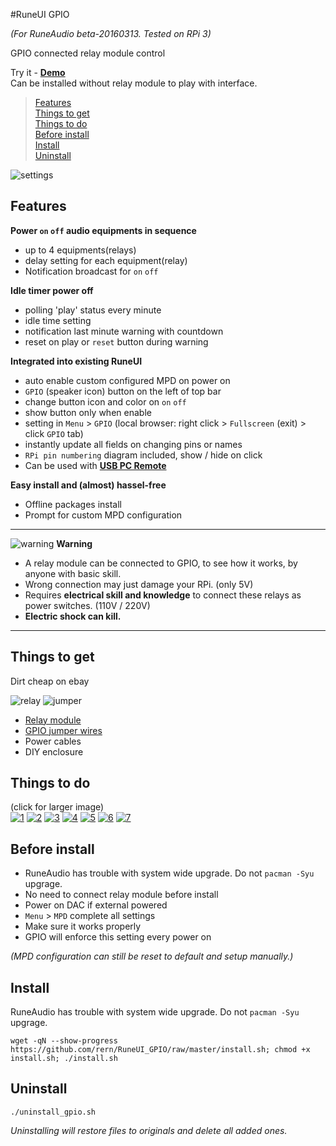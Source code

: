 #RuneUI GPIO

_(For RuneAudio beta-20160313. Tested on RPi 3)_

GPIO connected relay module control  

Try it - [**Demo**](https://rern.github.io/RuneUI_GPIO/)  
Can be installed without relay module to play with interface.  

>[Features](#features)  
>[Things to get](#things-to-get)  
>[Things to do](#things-to-do)  
>[Before install](#before-install)  
>[Install](#install)  
>[Uninstall](#uninstall)  

![settings](https://github.com/rern/RuneUI_GPIO/blob/master/_repo/gpio.gif)  

Features
---

**Power `on` `off` audio equipments in sequence**
- up to 4 equipments(relays)
- delay setting for each equipment(relay)
- Notification broadcast for `on` `off`

**Idle timer power off**
- polling 'play' status every minute
- idle time setting
- notification last minute warning with countdown
- reset on play or `reset` button during warning

**Integrated into existing RuneUI**
- auto enable custom configured MPD on power on
- `GPIO` (speaker icon) button on the left of top bar
- change button icon and color on `on` `off`
- show button only when enable
- setting in `Menu` > `GPIO` (local browser: right click > `Fullscreen` (exit) > click `GPIO` tab)
- instantly update all fields on changing pins or names
- `RPi pin numbering` diagram included, show / hide on click
- Can be used with [**USB PC Remote**](https://github.com/rern/Rune_USB_PC_Remote)

**Easy install and (almost) hassel-free**
- Offline packages install
- Prompt for custom MPD configuration  

<hr>

![warning](https://github.com/rern/RuneUI_GPIO/blob/master/_repo/warning_el.png) **Warning**
- A relay module can be connected to GPIO, to see how it works, by anyone with basic skill.  
- Wrong connection may just damage your RPi. (only 5V)  
- Requires **electrical skill and knowledge** to connect these relays as power switches. (110V / 220V)  
- **Electric shock can kill.**  

<hr>

Things to get
---
Dirt cheap on ebay

![relay](https://github.com/rern/RuneUI_GPIO/blob/master/_repo/relay.jpg)
![jumper](https://github.com/rern/RuneUI_GPIO/blob/master/_repo/jumper.jpg)

- [Relay module](http://www.ebay.com/sch/i.html?_sacat=0&_nkw=4+channel+relay+module&_frs=1)
- [GPIO jumper wires](http://www.ebay.com/sch/i.html?_from=R40&_trksid=p2047675.m570.l1313.TR0.TRC0.H0.X10pcs+2pin+jumper.TRS0&_nkw=10pcs+2pin+jumper&_sacat=0)
- Power cables
- DIY enclosure

Things to do
---
(click for larger image)  
[![1](https://github.com/rern/RuneUI_GPIO/blob/master/_repo/GPIOs/1.jpg)](https://github.com/rern/RuneUI_GPIO/blob/master/_repo/1.jpg?raw=1)
[![2](https://github.com/rern/RuneUI_GPIO/blob/master/_repo/GPIOs/2.jpg)](https://github.com/rern/RuneUI_GPIO/blob/master/_repo/2.jpg?raw=1)
[![3](https://github.com/rern/RuneUI_GPIO/blob/master/_repo/GPIOs/3.jpg)](https://github.com/rern/RuneUI_GPIO/blob/master/_repo/3.jpg?raw=1)
[![4](https://github.com/rern/RuneUI_GPIO/blob/master/_repo/GPIOs/4.jpg)](https://github.com/rern/RuneUI_GPIO/blob/master/_repo/4.jpg?raw=1)
[![5](https://github.com/rern/RuneUI_GPIO/blob/master/_repo/GPIOs/5.jpg)](https://github.com/rern/RuneUI_GPIO/blob/master/_repo/5.jpg?raw=1)
[![6](https://github.com/rern/RuneUI_GPIO/blob/master/_repo/GPIOs/6.jpg)](https://github.com/rern/RuneUI_GPIO/blob/master/_repo/6.jpg?raw=1)
[![7](https://github.com/rern/RuneUI_GPIO/blob/master/_repo/GPIOs/7.jpg)](https://github.com/rern/RuneUI_GPIO/blob/master/_repo/7.jpg?raw=1)

Before install
---
- RuneAudio has trouble with system wide upgrade. Do not `pacman -Syu` upgrage. 
- No need to connect relay module before install
- Power on DAC if external powered
- `Menu` > `MPD` complete all settings
- Make sure it works properly
- GPIO will enforce this setting every power on

_(MPD configuration can still be reset to default and setup manually.)_

Install
---
RuneAudio has trouble with system wide upgrade. Do not `pacman -Syu` upgrage.
```
wget -qN --show-progress https://github.com/rern/RuneUI_GPIO/raw/master/install.sh; chmod +x install.sh; ./install.sh
```

Uninstall
---
```
./uninstall_gpio.sh
```
_Uninstalling will restore files to originals and delete all added ones._  
